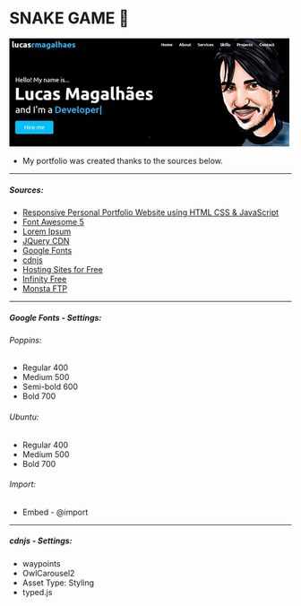 #  SNAKE GAME  :snake:
[![portfolio lucasrmagalhaes](https://github.com/lucasrmagalhaes/lucasrmagalhaes-portfolio/blob/main/img/capa.jpg "portfolio")](http://lucasrmagalhaes.rf.gd/ "portfolio")
- My portfolio was created thanks to the sources below.
------------
##### Sources:
- [Responsive Personal Portfolio Website using HTML CSS & JavaScript](https://www.youtube.com/watch?v=tcskp-ncN0I&list=PLeEpiRHdVhbfM6HrlsCO4eZdo7Yrgouel&index=1&t=286s "Responsive Personal Portfolio Website using HTML CSS & JavaScript")
- [Font Awesome 5](https://www.w3schools.com/icons/fontawesome5_intro.asp "Font Awesome 5")
- [Lorem Ipsum](https://www.lipsum.com/ "Lorem Ipsum")
- [JQuery CDN](http://code.jquery.com/ "JQuery CDN")
- [Google Fonts](https://fonts.google.com/ "Google Fonts")
- [cdnjs](https://cdnjs.com/ "cdnjs")
- [Hosting Sites for Free](https://www.youtube.com/watch?v=w_2pxwIS1yY "Hosting Sites for Free")
- [Infinity Free](https://app.infinityfree.net/ "Infinity Free")
- [Monsta FTP](http://binottotecnologia.com.br/ftp-web/ "Monsta FTP")
------------
##### Google Fonts - Settings:

###### Poppins:
- Regular 400
- Medium 500
- Semi-bold 600
- Bold 700

###### Ubuntu:
- Regular 400
- Medium 500
- Bold 700

###### Import:
- Embed - @import
------------
##### cdnjs - Settings:
- waypoints
- OwlCarousel2
- Asset Type: Styling
- typed.js
